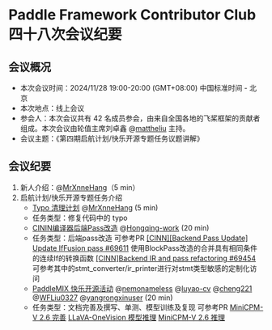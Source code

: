 # Paddle Framework Contributor Club 四十八次会议纪要

## 会议概况

- 本次会议时间：2024/11/28 19:00-20:00 (GMT+08:00) 中国标准时间 - 北京
- 本次地点：线上会议
- 参会人：本次会议共有 42 名成员参会，由来自全国各地的飞桨框架的贡献者组成。本次会议由轮值主席刘卓鑫 @[mattheliu](https://github.com/mattheliu) 主持。
- 会议主题：《第四期启航计划/快乐开源专题任务议题讲解》

## 会议纪要

1. 新人介绍：@[MrXnneHang](https://github.com/MrXnneHang)（5 min）
2. 启航计划/快乐开源专题任务介绍
   - [Typo 清理计划](https://github.com/PaddlePaddle/Paddle/issues/69377) @[MrXnneHang](https://github.com/MrXnneHang) (5 min)
   - 任务类型：修复代码中的 typo
   - [CININ编译器后端Pass改造](https://github.com/PaddlePaddle/Paddle/issues/69639) @[Hongqing-work](https://github.com/Hongqing-work) (20 min)
   - 任务类型：后端pass改造
     可参考PR
     [[CINN][Backend Pass Update] Update IfFusion pass #69611](https://github.com/PaddlePaddle/Paddle/pull/69611)
     使用BlockPass改造的合并具有相同条件的连续If的转换函数
     [[CINN]Backend IR and pass refactoring #69454](https://github.com/PaddlePaddle/Paddle/pull/69454)
     可参考其中的stmt_converter/ir_printer进行对stmt类型敏感的定制化访问
   - [PaddleMIX 快乐开源活动](https://github.com/PaddlePaddle/PaddleMIX/issues/787) @[nemonameless](https://github.com/nemonameless) @[luyao-cv](https://github.com/luyao-cv)
     @[cheng221](https://github.com/cheng221) @[WFLiu0327](https://github.com/WFLiu0327) @[yangrongxinuser](https://github.com/yangrongxinuser) (20 min)
   - 任务类型：文档完善及撰写、单测、模型训练及复现
     可参考PR
     [MiniCPM-V 2.6 完善](https://github.com/PaddlePaddle/PaddleMIX/pull/843)
     [LLaVA-OneVision 模型推理](https://github.com/PaddlePaddle/PaddleMIX/pull/796)
     [MiniCPM-V 2.6 推理](https://github.com/PaddlePaddle/PaddleMIX/pull/796)
